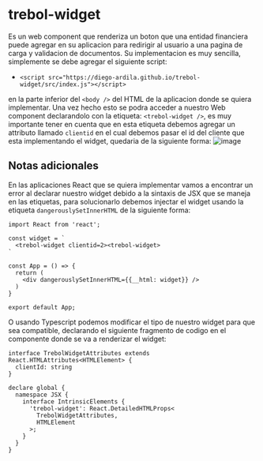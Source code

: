 # trebol-widget

Es un web component que renderiza un boton que una entidad financiera puede agregar en su aplicacion para redirigir al usuario a una pagina de carga y validacion de documentos. Su implementacion es muy sencilla, simplemente se debe agregar el siguiente script:
- `<script src="https://diego-ardila.github.io/trebol-widget/src/index.js"></script>`

en la parte inferior del `<body />` del HTML de la aplicacion donde se quiera implementar. Una vez hecho esto se podra acceder a nuestro Web component declarandolo con la etiqueta: `<trebol-widget />`, es muy importante tener en cuenta que en esta etiqueta debemos agregar un attributo llamado `clientid` en el cual debemos pasar el id del cliente que esta implementando el widget, quedaria de la siguiente forma:
![image](https://github.com/Diego-Ardila/trebol-widget/assets/67027844/db37df47-614c-47da-b0b6-c823e8ddda0e)

## Notas adicionales
En las aplicaciones React que se quiera implementar vamos a encontrar un error al declarar nuestro widget debido a la sintaxis de JSX que se maneja en las etiquetas, para solucionarlo debemos injectar el widget usando la etiqueta `dangerouslySetInnerHTML` de la siguiente forma: 
```
import React from 'react';
    
const widget = `
  <trebol-widget clientid=2><trebol-widget>
`

const App = () => {
  return (
    <div dangerouslySetInnerHTML={{__html: widget}} />
  )
}

export default App;
```
O usando Typescript podemos modificar el tipo de nuestro widget para que sea compatible, declarando el siguiente fragmento de codigo en el componente donde se va a renderizar el widget:
```
interface TrebolWidgetAttributes extends React.HTMLAttributes<HTMLElement> {
  clientId: string
}

declare global {
  namespace JSX {
    interface IntrinsicElements {
      'trebol-widget': React.DetailedHTMLProps<
        TrebolWidgetAttributes,
        HTMLElement
      >;
    }
  }
}
```
